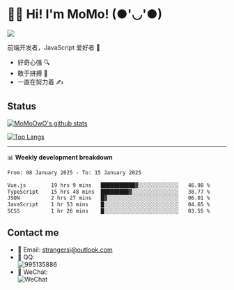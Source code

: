# 👨‍🎓 Hi! I'm MoMo! (●'◡'●)

[![](https://img.shields.io/badge/-@MoMoOwO-%23181717?style=flat-square&logo=github)](https://github.com/MoMoOwO)

前端开发者，JavaScript 爱好者 💖
- 好奇心强 🔍
- 敢于拼搏 💪
- 一直在努力着 ✍

## Status

[![MoMoOwO's github stats](https://github-readme-stats.vercel.app/api?username=MoMoOwO&show_icons=true&theme=tokyonight)](https://github.com/MoMoOwO)

[![Top Langs](https://github-readme-stats.vercel.app/api/top-langs/?username=MoMoOwO&layout=compact&theme=tokyonight)](https://github.com/MoMoOwO)

---

📊 **Weekly development breakdown**

<!--START_SECTION:waka-->

```txt
From: 08 January 2025 - To: 15 January 2025

Vue.js        19 hrs 9 mins   ███████████▓░░░░░░░░░░░░░   46.98 %
TypeScript    15 hrs 48 mins  █████████▓░░░░░░░░░░░░░░░   38.77 %
JSON          2 hrs 27 mins   █▓░░░░░░░░░░░░░░░░░░░░░░░   06.01 %
JavaScript    1 hr 53 mins    █░░░░░░░░░░░░░░░░░░░░░░░░   04.65 %
SCSS          1 hr 26 mins    █░░░░░░░░░░░░░░░░░░░░░░░░   03.55 %
```

<!--END_SECTION:waka-->

## Contact me

- 📧 Email: strangersj@outlook.com
- 🐧 QQ:  
  ![995135886](https://i.loli.net/2020/11/27/Yx6eDSQi34Va5IA.jpg)
- 💭 WeChat:  
  ![WeChat](https://i.loli.net/2020/11/27/wWX6uVoIQqig5KP.jpg)
  
